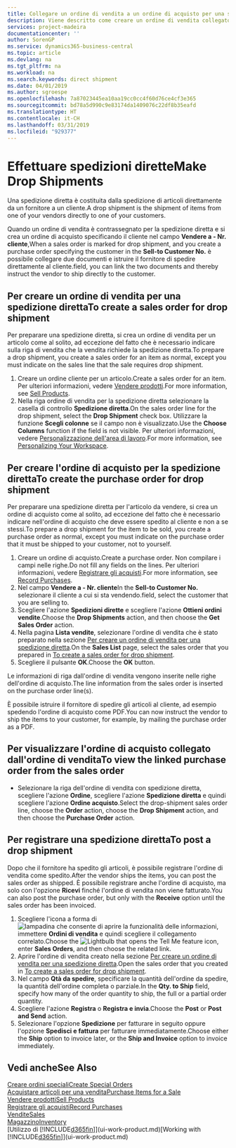 ```yaml
---
title: Collegare un ordine di vendita a un ordine di acquisto per una spedizione diretta | Documenti Microsoft
description: Viene descritto come creare un ordine di vendita collegato a un ordine di acquisto per consentire la spedizione diretta dal fornitore al cliente.
services: project-madeira
documentationcenter: ''
author: SorenGP
ms.service: dynamics365-business-central
ms.topic: article
ms.devlang: na
ms.tgt_pltfrm: na
ms.workload: na
ms.search.keywords: direct shipment
ms.date: 04/01/2019
ms.author: sgroespe
ms.openlocfilehash: 7a87023445ea10aa19cc0cc4f60d76ce4cf3e365
ms.sourcegitcommit: bd78a5d990c9e83174da1409076c22df8b35eafd
ms.translationtype: HT
ms.contentlocale: it-CH
ms.lasthandoff: 03/31/2019
ms.locfileid: "929377"
---
```

# <a name="make-drop-shipments"></a><span data-ttu-id="e7ebb-103">Effettuare spedizioni dirette</span><span class="sxs-lookup"><span data-stu-id="e7ebb-103">Make Drop Shipments</span></span>
<span data-ttu-id="e7ebb-104">Una spedizione diretta è costituita dalla spedizione di articoli direttamente da un fornitore a un cliente.</span><span class="sxs-lookup"><span data-stu-id="e7ebb-104">A drop shipment is the shipment of items from one of your vendors directly to one of your customers.</span></span>

<span data-ttu-id="e7ebb-105">Quando un ordine di vendita è contrassegnato per la spedizione diretta e si crea un ordine di acquisto specificando il cliente nel campo **Vendere a - Nr. cliente**,</span><span class="sxs-lookup"><span data-stu-id="e7ebb-105">When a sales order is marked for drop shipment, and you create a purchase order specifying the customer in the **Sell-to Customer No.**</span></span> <span data-ttu-id="e7ebb-106">è possibile collegare due documenti e istruire il fornitore di spedire direttamente al cliente.</span><span class="sxs-lookup"><span data-stu-id="e7ebb-106">field, you can link the two documents and thereby instruct the vendor to ship directly to the customer.</span></span>

## <a name="to-create-a-sales-order-for-drop-shipment"></a><span data-ttu-id="e7ebb-107">Per creare un ordine di vendita per una spedizione diretta</span><span class="sxs-lookup"><span data-stu-id="e7ebb-107">To create a sales order for drop shipment</span></span>
<span data-ttu-id="e7ebb-108">Per preparare una spedizione diretta, si crea un ordine di vendita per un articolo come al solito, ad eccezione del fatto che è necessario indicare sulla riga di vendita che la vendita richiede la spedizione diretta.</span><span class="sxs-lookup"><span data-stu-id="e7ebb-108">To prepare a drop shipment, you create a sales order for an item as normal, except you must indicate on the sales line that the sale requires drop shipment.</span></span>

1. <span data-ttu-id="e7ebb-109">Creare un ordine cliente per un articolo.</span><span class="sxs-lookup"><span data-stu-id="e7ebb-109">Create a sales order for an item.</span></span> <span data-ttu-id="e7ebb-110">Per ulteriori informazioni, vedere [Vendere prodotti](sales-how-sell-products.md).</span><span class="sxs-lookup"><span data-stu-id="e7ebb-110">For more information, see [Sell Products](sales-how-sell-products.md).</span></span>
2. <span data-ttu-id="e7ebb-111">Nella riga ordine di vendita per la spedizione diretta selezionare la casella di controllo **Spedizione diretta**.</span><span class="sxs-lookup"><span data-stu-id="e7ebb-111">On the sales order line for the drop shipment, select the **Drop Shipment** check box.</span></span> <span data-ttu-id="e7ebb-112">Utilizzare la funzione **Scegli colonne** se il campo non è visualizzato.</span><span class="sxs-lookup"><span data-stu-id="e7ebb-112">Use the **Choose Columns** function if the field is not visible.</span></span> <span data-ttu-id="e7ebb-113">Per ulteriori informazioni, vedere [Personalizzazione dell'area di lavoro](ui-personalization-user.md).</span><span class="sxs-lookup"><span data-stu-id="e7ebb-113">For more information, see [Personalizing Your Workspace](ui-personalization-user.md).</span></span>

## <a name="to-create-the-purchase-order-for-drop-shipment"></a><span data-ttu-id="e7ebb-114">Per creare l'ordine di acquisto per la spedizione diretta</span><span class="sxs-lookup"><span data-stu-id="e7ebb-114">To create the purchase order for drop shipment</span></span>
<span data-ttu-id="e7ebb-115">Per preparare una spedizione diretta per l'articolo da vendere, si crea un ordine di acquisto come al solito, ad eccezione del fatto che è necessario indicare nell'ordine di acquisto che deve essere spedito al cliente e non a se stessi.</span><span class="sxs-lookup"><span data-stu-id="e7ebb-115">To prepare a drop shipment for the item to be sold, you create a purchase order as normal, except you must indicate on the purchase order that it must be shipped to your customer, not to yourself.</span></span>

1. <span data-ttu-id="e7ebb-116">Creare un ordine di acquisto.</span><span class="sxs-lookup"><span data-stu-id="e7ebb-116">Create a purchase order.</span></span> <span data-ttu-id="e7ebb-117">Non compilare i campi nelle righe.</span><span class="sxs-lookup"><span data-stu-id="e7ebb-117">Do not fill any fields on the lines.</span></span> <span data-ttu-id="e7ebb-118">Per ulteriori informazioni, vedere [Registrare gli acquisti](purchasing-how-record-purchases.md).</span><span class="sxs-lookup"><span data-stu-id="e7ebb-118">For more information, see [Record Purchases](purchasing-how-record-purchases.md).</span></span>
2. <span data-ttu-id="e7ebb-119">Nel campo **Vendere a - Nr. cliente**</span><span class="sxs-lookup"><span data-stu-id="e7ebb-119">In the **Sell-to Customer No.**</span></span> <span data-ttu-id="e7ebb-120">selezionare il cliente a cui si sta vendendo.</span><span class="sxs-lookup"><span data-stu-id="e7ebb-120">field, select the customer that you are selling to.</span></span>
3. <span data-ttu-id="e7ebb-121">Scegliere l'azione **Spedizioni dirette** e scegliere l'azione **Ottieni ordini vendite**.</span><span class="sxs-lookup"><span data-stu-id="e7ebb-121">Choose the **Drop Shipments** action, and then choose the **Get Sales Order** action.</span></span>
4. <span data-ttu-id="e7ebb-122">Nella pagina **Lista vendite**, selezionare l'ordine di vendita che è stato preparato nella sezione [Per creare un ordine di vendita per una spedizione diretta](sales-how-drop-shipment.md#to-create-a-sales-order-for-drop-shipment).</span><span class="sxs-lookup"><span data-stu-id="e7ebb-122">On the **Sales List** page, select the sales order that you prepared in [To create a sales order for drop shipment](sales-how-drop-shipment.md#to-create-a-sales-order-for-drop-shipment).</span></span>
5. <span data-ttu-id="e7ebb-123">Scegliere il pulsante **OK**.</span><span class="sxs-lookup"><span data-stu-id="e7ebb-123">Choose the **OK** button.</span></span>

<span data-ttu-id="e7ebb-124">Le informazioni di riga dall'ordine di vendita vengono inserite nelle righe dell'ordine di acquisto.</span><span class="sxs-lookup"><span data-stu-id="e7ebb-124">The line information from the sales order is inserted on the purchase order line(s).</span></span>

<span data-ttu-id="e7ebb-125">È possibile istruire il fornitore di spedire gli articoli al cliente, ad esempio spedendo l'ordine di acquisto come PDF.</span><span class="sxs-lookup"><span data-stu-id="e7ebb-125">You can now instruct the vendor to ship the items to your customer, for example, by mailing the purchase order as a PDF.</span></span>     

## <a name="to-view-the-linked-purchase-order-from-the-sales-order"></a><span data-ttu-id="e7ebb-126">Per visualizzare l'ordine di acquisto collegato dall'ordine di vendita</span><span class="sxs-lookup"><span data-stu-id="e7ebb-126">To view the linked purchase order from the sales order</span></span>
* <span data-ttu-id="e7ebb-127">Selezionare la riga dell'ordine di vendita con spedizione diretta, scegliere l'azione **Ordine**, scegliere l'azione **Spedizione diretta** e quindi scegliere l'azione **Ordine acquisto**.</span><span class="sxs-lookup"><span data-stu-id="e7ebb-127">Select the drop-shipment sales order line, choose the **Order** action, choose the **Drop Shipment** action, and then choose the **Purchase Order** action.</span></span>

## <a name="to-post-a-drop-shipment"></a><span data-ttu-id="e7ebb-128">Per registrare una spedizione diretta</span><span class="sxs-lookup"><span data-stu-id="e7ebb-128">To post a drop shipment</span></span>
<span data-ttu-id="e7ebb-129">Dopo che il fornitore ha spedito gli articoli, è possibile registrare l'ordine di vendita come spedito.</span><span class="sxs-lookup"><span data-stu-id="e7ebb-129">After the vendor ships the items, you can post the sales order as shipped.</span></span> <span data-ttu-id="e7ebb-130">È possibile registrare anche l'ordine di acquisto, ma solo con l'opzione **Ricevi** finché l'ordine di vendita non viene fatturato.</span><span class="sxs-lookup"><span data-stu-id="e7ebb-130">You can also post the purchase order, but only with the **Receive** option until the sales order has been invoiced.</span></span>

1. <span data-ttu-id="e7ebb-131">Scegliere l'icona a forma di ![lampadina che consente di aprire la funzionalità delle informazioni](media/ui-search/search_small.png "Informazioni sull'operazione che si desidera eseguire"), immettere **Ordini di vendita** e quindi scegliere il collegamento correlato.</span><span class="sxs-lookup"><span data-stu-id="e7ebb-131">Choose the ![Lightbulb that opens the Tell Me feature](media/ui-search/search_small.png "Tell me what you want to do") icon, enter **Sales Orders**, and then choose the related link.</span></span>
2. <span data-ttu-id="e7ebb-132">Aprire l'ordine di vendita creato nella sezione [Per creare un ordine di vendita per una spedizione diretta]().</span><span class="sxs-lookup"><span data-stu-id="e7ebb-132">Open the sales order that you created in [To create a sales order for drop shipment]().</span></span>
3. <span data-ttu-id="e7ebb-133">Nel campo **Qtà da spedire**, specificare la quantità dell'ordine da spedire, la quantità dell'ordine completa o parziale.</span><span class="sxs-lookup"><span data-stu-id="e7ebb-133">In the **Qty. to Ship** field, specify how many of the order quantity to ship, the full or a partial order quantity.</span></span>
4. <span data-ttu-id="e7ebb-134">Scegliere l'azione **Registra** o **Registra e invia**.</span><span class="sxs-lookup"><span data-stu-id="e7ebb-134">Choose the **Post** or **Post and Send** action.</span></span>
5. <span data-ttu-id="e7ebb-135">Selezionare l'opzione **Spedizione** per fatturare in seguito oppure l'opzione **Spedisci e fattura** per fatturare immediatamente.</span><span class="sxs-lookup"><span data-stu-id="e7ebb-135">Choose either the **Ship** option to invoice later, or the **Ship and Invoice** option to invoice immediately.</span></span>

## <a name="see-also"></a><span data-ttu-id="e7ebb-136">Vedi anche</span><span class="sxs-lookup"><span data-stu-id="e7ebb-136">See Also</span></span>
[<span data-ttu-id="e7ebb-137">Creare ordini speciali</span><span class="sxs-lookup"><span data-stu-id="e7ebb-137">Create Special Orders</span></span>](sales-how-to-create-special-orders.md)  
[<span data-ttu-id="e7ebb-138">Acquistare articoli per una vendita</span><span class="sxs-lookup"><span data-stu-id="e7ebb-138">Purchase Items for a Sale</span></span>](purchasing-how-purchase-products-sale.md)  
[<span data-ttu-id="e7ebb-139">Vendere prodotti</span><span class="sxs-lookup"><span data-stu-id="e7ebb-139">Sell Products</span></span>](sales-how-sell-products.md)  
[<span data-ttu-id="e7ebb-140">Registrare gli acquisti</span><span class="sxs-lookup"><span data-stu-id="e7ebb-140">Record Purchases</span></span>](purchasing-how-record-purchases.md)  
[<span data-ttu-id="e7ebb-141">Vendite</span><span class="sxs-lookup"><span data-stu-id="e7ebb-141">Sales</span></span>](sales-manage-sales.md)  
[<span data-ttu-id="e7ebb-142">Magazzino</span><span class="sxs-lookup"><span data-stu-id="e7ebb-142">Inventory</span></span>](inventory-manage-inventory.md)  
<span data-ttu-id="e7ebb-143">[Utilizzo di [!INCLUDE[d365fin](includes/d365fin_md.md)]](ui-work-product.md)</span><span class="sxs-lookup"><span data-stu-id="e7ebb-143">[Working with [!INCLUDE[d365fin](includes/d365fin_md.md)]](ui-work-product.md)</span></span>
